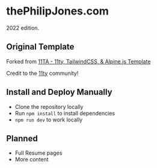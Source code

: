 # thePhilipJones.com

2022 edition.

## Original Template

Forked from [11TA - 11ty, TailwindCSS, & Alpine.js Template](https://github.com/11ta/11ta-template)

Credit to the [11ty](https://11ty.dev) community!

## Install and Deploy Manually

- Clone the repository locally
- Run `npm install` to install dependencies
- `npm run dev` to work locally

## Planned

- Full Resume pages
- More content